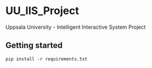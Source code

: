 # UU_IIS_Project
Uppsala University - Intelligent Interactive System Project


## Getting started
`pip install -r requirements.txt`